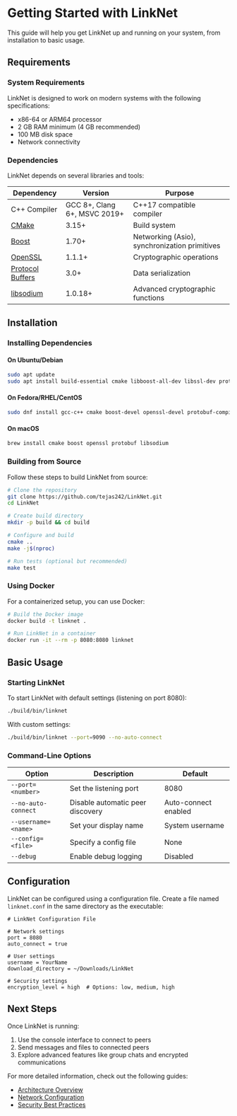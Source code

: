# Getting Started with LinkNet

This guide will help you get LinkNet up and running on your system, from installation to basic usage.

## Requirements

### System Requirements

LinkNet is designed to work on modern systems with the following specifications:
- x86-64 or ARM64 processor
- 2 GB RAM minimum (4 GB recommended)
- 100 MB disk space
- Network connectivity

### Dependencies

LinkNet depends on several libraries and tools:

| Dependency | Version | Purpose |
|------------|---------|---------|
| C++ Compiler | GCC 8+, Clang 6+, MSVC 2019+ | C++17 compatible compiler |
| [CMake](https://cmake.org/) | 3.15+ | Build system |
| [Boost](https://www.boost.org/) | 1.70+ | Networking (Asio), synchronization primitives |
| [OpenSSL](https://www.openssl.org/) | 1.1.1+ | Cryptographic operations |
| [Protocol Buffers](https://developers.google.com/protocol-buffers) | 3.0+ | Data serialization |
| [libsodium](https://libsodium.org/) | 1.0.18+ | Advanced cryptographic functions |

## Installation

### Installing Dependencies

#### On Ubuntu/Debian
```bash
sudo apt update
sudo apt install build-essential cmake libboost-all-dev libssl-dev protobuf-compiler libprotobuf-dev libsodium-dev
```

#### On Fedora/RHEL/CentOS
```bash
sudo dnf install gcc-c++ cmake boost-devel openssl-devel protobuf-compiler protobuf-devel libsodium-devel
```

#### On macOS
```bash
brew install cmake boost openssl protobuf libsodium
```

### Building from Source

Follow these steps to build LinkNet from source:

```bash
# Clone the repository
git clone https://github.com/tejas242/LinkNet.git
cd LinkNet

# Create build directory
mkdir -p build && cd build

# Configure and build
cmake ..
make -j$(nproc)

# Run tests (optional but recommended)
make test
```

### Using Docker

For a containerized setup, you can use Docker:

```bash
# Build the Docker image
docker build -t linknet .

# Run LinkNet in a container
docker run -it --rm -p 8080:8080 linknet
```

## Basic Usage

### Starting LinkNet

To start LinkNet with default settings (listening on port 8080):

```bash
./build/bin/linknet
```

With custom settings:

```bash
./build/bin/linknet --port=9090 --no-auto-connect
```

### Command-Line Options

| Option | Description | Default |
|--------|-------------|---------|
| `--port=<number>` | Set the listening port | 8080 |
| `--no-auto-connect` | Disable automatic peer discovery | Auto-connect enabled |
| `--username=<name>` | Set your display name | System username |
| `--config=<file>` | Specify a config file | None |
| `--debug` | Enable debug logging | Disabled |

## Configuration

LinkNet can be configured using a configuration file. Create a file named `linknet.conf` in the same directory as the executable:

```
# LinkNet Configuration File

# Network settings
port = 8080
auto_connect = true

# User settings
username = YourName
download_directory = ~/Downloads/LinkNet

# Security settings
encryption_level = high  # Options: low, medium, high
```

## Next Steps

Once LinkNet is running:

1. Use the console interface to connect to peers
2. Send messages and files to connected peers
3. Explore advanced features like group chats and encrypted communications

For more detailed information, check out the following guides:
- [Architecture Overview](./architecture.md)
- [Network Configuration](./components/network.md)
- [Security Best Practices](./advanced/security_model.md)
